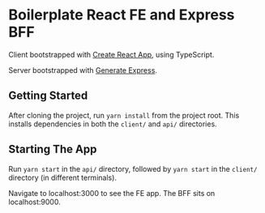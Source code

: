 # Boilerplate React FE and Express BFF

Client bootstrapped with [Create React App](https://github.com/facebook/create-react-app), using TypeScript.

Server bootstrapped with [Generate Express](https://expressjs.com/en/starter/generator.html).

## Getting Started

After cloning the project, run `yarn install` from the project root. This installs dependencies in both the `client/` and `api/` directories.

## Starting The App

Run `yarn start` in the `api/` directory, followed by `yarn start` in the `client/` directory (in different terminals).

Navigate to localhost:3000 to see the FE app. The BFF sits on localhost:9000.
